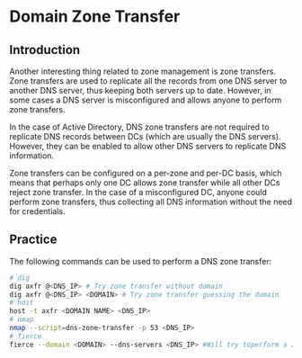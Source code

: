 # Domain Zone Transfer

## Introduction

Another interesting thing related to zone management is zone transfers. Zone transfers are used to replicate all the records from one DNS server to another DNS server, thus keeping both servers up to date. However, in some cases a DNS server is misconfigured and allows anyone to perform zone transfers.

In the case of Active Directory, DNS zone transfers are not required to replicate DNS records between DCs (which are usually the DNS servers). However, they can be enabled to allow other DNS servers to replicate DNS information.

Zone transfers can be configured on a per-zone and per-DC basis, which means that perhaps only one DC allows zone transfer while all other DCs reject zone transfer. In the case of a misconfigured DC, anyone could perform zone transfers, thus collecting all DNS information without the need for credentials.

## Practice

The following commands can be used to perform a DNS zone transfer:

```bash
# dig
dig axfr @<DNS_IP> # Try zone transfer without domain
dig axfr @<DNS_IP> <DOMAIN> # Try zone transfer guessing the domain
# host
host -t axfr <DOMAIN NAME> <DNS_IP>
# nmap
nmap --script=dns-zone-transfer -p 53 <DNS_IP>
# fierce
fierce --domain <DOMAIN> --dns-servers <DNS_IP> #Will try toperform a zone transfer against every authoritative name server and if this doesn'twork, will launch a dictionary attack
```
